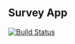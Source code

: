 ## Survey App

[![Build Status](https://travis-ci.com/georgekaran/survey-app.svg?branch=master)](https://travis-ci.com/georgekaran/survey-app)